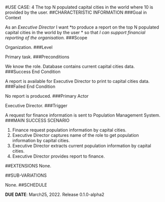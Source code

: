 #USE CASE: 4 The top N populated capital cities in the world where 10 is provided by the user.
##CHARACTERISTIC INFORMATION
###Goal in Context

As an *Executive Director* I want *to produce a report on the top N populated capital cities  in the world by the user * so that *I can support financial reporting of the organisation.*
###Scope

Organization.
###Level

Primary task.
###Preconditions

We know the role. Database contains current capital cities data.
###Success End Condition

A report is available for Executive Director to print to capital cities data.
###Failed End Condition

No report is produced.
###Primary Actor

Executive Director.
###Trigger

A request for finance information is sent to Population Management System.
###MAIN SUCCESS SCENARIO

1. Finance request population information by capital cities.
2. Executive Director captures name of the role to get population information by capital cities.
3. Executive Director extracts current population information by capital cities.
4. Executive Director provides report to finance.

##EXTENSIONS
None.


##SUB-VARIATIONS

None.
##SCHEDULE

**DUE DATE**: March25, 2022. Release 0.1.0-alpha2